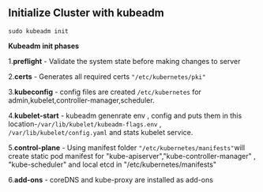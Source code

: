 ## Initialize Cluster with kubeadm

```
sudo kubeadm init
```

**Kubeadm init phases**

1.**preflight** - Validate the system state before making changes to server

2.**certs** - Generates all required certs `"/etc/kubernetes/pki"`

3.**kubeconfig** - config files are created `/etc/kubernetes` for admin,kubelet,controller-manager,scheduler.

4.**kubelet-start** - kubeadm genenrate env , config and puts them in this location-`/var/lib/kubelet/kubeadm-flags.env` , `/var/lib/kubelet/config.yaml` and stats kubelet service.

5.**control-plane** - Using manifest folder `"/etc/kubernetes/manifests"`will create static pod manifest for "kube-apiserver","kube-controller-manager" , "kube-scheduler" and local etcd in "/etc/kubernetes/manifests"

6.**add-ons** - coreDNS and kube-proxy are installed as add-ons
